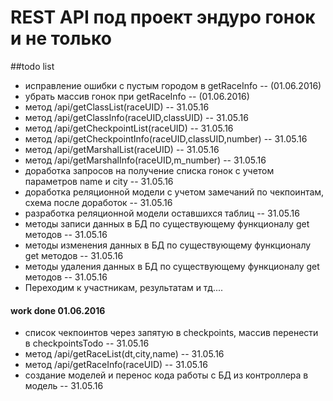 # REST API под проект эндуро гонок и не только

##todo list
- исправление ошибки с пустым городом в getRaceInfo -- (01.06.2016)
- убрать массив гонок при getRaceInfo -- (01.06.2016)
- метод /api/getClassList(raceUID) -- 31.05.16
- метод /api/getClassInfo(raceUID,classUID) -- 31.05.16
- метод /api/getCheckpointList(raceUID) -- 31.05.16
- метод /api/getCheckpointInfo(raceUID,classUID,number) -- 31.05.16
- метод /api/getMarshalList(raceUID) -- 31.05.16
- метод /api/getMarshalInfo(raceUID,m_number) -- 31.05.16
- доработка запросов на получение списка гонок с учетом параметров name и city -- 31.05.16
- доработка реляционной модели с учетом замечаний по чекпоинтам, схема после доработок -- 31.05.16
- разработка реляционной модели оставшихся таблиц -- 31.05.16
- методы записи данных в БД по существующему функционалу get методов -- 31.05.16
- методы изменения данных в БД по существующему функционалу get методов -- 31.05.16
- методы удаления данных в БД по существующему функционалу get методов -- 31.05.16
- Переходим к участникам, результатам и тд.... 



#### work done 01.06.2016
- список чекпоинтов через запятую в checkpoints, массив перенести в checkpointsTodo -- 31.05.16
- метод /api/getRaceList(dt,city,name) -- 31.05.16
- метод /api/getRaceInfo(raceUID) -- 31.05.16
- создание моделей и перенос кода работы с БД из контроллера в модель -- 31.05.16